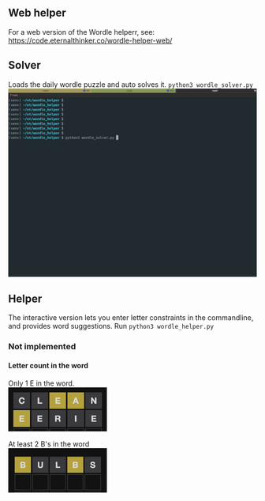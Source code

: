 ## Web helper
For a web version of the Wordle helperr, see: https://code.eternalthinker.co/wordle-helper-web/

## Solver
Loads the daily wordle puzzle and auto solves it.
`python3 wordle_solver.py`
<img src="./images/wordle_solver.gif" width="700"/>

## Helper
The interactive version lets you enter letter constraints in the commandline, and provides word suggestions.
Run `python3 wordle_helper.py`  

### Not implemented
#### Letter count in the word

Only 1 E in the word.  
<img src="./images/single_count.png" width="200"/>

At least 2 B's in the word  
<img src="./images/multiple_count.png" width="200"/>
